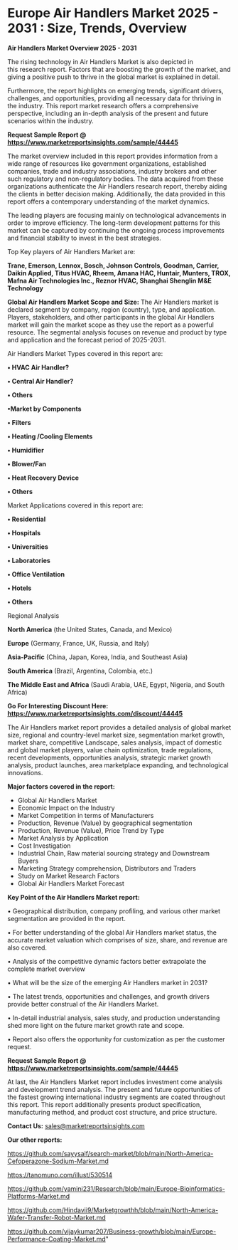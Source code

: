 # Europe Air Handlers Market 2025 - 2031 : Size, Trends, Overview

<Strong> Air Handlers Market Overview 2025 - 2031</strong>

The rising technology in Air Handlers Market is also depicted in this research report. Factors that are boosting the growth of the market, and giving a positive push to thrive in the global market is explained in detail.

Furthermore, the report highlights on emerging trends, significant drivers, challenges, and opportunities, providing all necessary data for thriving in the industry. This report market research offers a comprehensive perspective, including an in-depth analysis of the present and future scenarios within the industry.

<strong>Request Sample Report @ <a href=https://www.marketreportsinsights.com/sample/44445>https://www.marketreportsinsights.com/sample/44445</a></strong>

The market overview included in this report provides information from a wide range of resources like government organizations, established companies, trade and industry associations, industry brokers and other such regulatory and non-regulatory bodies. The data acquired from these organizations authenticate the Air Handlers research report, thereby aiding the clients in better decision making. Additionally, the data provided in this report offers a contemporary understanding of the market dynamics.

The leading players are focusing mainly on technological advancements in order to improve efficiency. The long-term development patterns for this market can be captured by continuing the ongoing process improvements and financial stability to invest in the best strategies.

Top Key players of Air Handlers Market are:

<strong>Trane, Emerson, Lennox, Bosch, Johnson Controls, Goodman, Carrier, Daikin Applied, Titus HVAC, Rheem, Amana HAC, Huntair, Munters, TROX, Mafna Air Technologies Inc., Reznor HVAC, Shanghai Shenglin M&E Technology</strong>

<strong><b>Global Air Handlers Market Scope and Size:</b></strong>
The Air Handlers market is declared segment by company, region (country), type, and application. Players, stakeholders, and other participants in the global Air Handlers market will gain the market scope as they use the report as a powerful resource. The segmental analysis focuses on revenue and product by type and application and the forecast period of 2025-2031.

Air Handlers Market Types covered in this report are:

<strong>•  HVAC Air Handler?

•  Central Air Handler?

•  Others

•Market by Components

•  Filters

•  Heating /Cooling Elements

•  Humidifier

•  Blower/Fan

•  Heat Recovery Device

•  Others</strong>

Market Applications covered in this report are:

<strong>•  Residential

•  Hospitals

•  Universities

•  Laboratories

•  Office Ventilation

•  Hotels

•  Others</strong> 

Regional Analysis

<strong>North America</strong> (the United States, Canada, and Mexico)

<strong>Europe</strong> (Germany, France, UK, Russia, and Italy)

<strong>Asia-Pacific</strong> (China, Japan, Korea, India, and Southeast Asia)

<strong>South America</strong> (Brazil, Argentina, Colombia, etc.)

<strong>The Middle East and Africa</strong> (Saudi Arabia, UAE, Egypt, Nigeria, and South Africa)

<strong>Go For Interesting Discount Here: <a href=https://www.marketreportsinsights.com/discount/44445>https://www.marketreportsinsights.com/discount/44445</a></strong>

The Air Handlers market report provides a detailed analysis of global market size, regional and country-level market size, segmentation market growth, market share, competitive Landscape, sales analysis, impact of domestic and global market players, value chain optimization, trade regulations, recent developments, opportunities analysis, strategic market growth analysis, product launches, area marketplace expanding, and technological innovations.

<strong><b>Major factors covered in the report:</b></strong>
<ul>
  <li>Global Air Handlers Market </li>
  <li>Economic Impact on the Industry</li>
  <li>Market Competition in terms of Manufacturers</li>
  <li>Production, Revenue (Value) by geographical segmentation</li>
  <li>Production, Revenue (Value), Price Trend by Type</li>
  <li>Market Analysis by Application</li>
  <li>Cost Investigation</li>
  <li>Industrial Chain, Raw material sourcing strategy and Downstream Buyers</li>
  <li>Marketing Strategy comprehension, Distributors and Traders</li>
  <li>Study on Market Research Factors</li>
  <li>Global Air Handlers Market Forecast</li>
</ul>

<strong><b>Key Point of the Air Handlers Market report:</b></strong>

• Geographical distribution, company profiling, and various other market segmentation are provided in the report.

• For better understanding of the global Air Handlers market status, the accurate market valuation which comprises of size, share, and revenue are also covered.

• Analysis of the competitive dynamic factors better extrapolate the complete market overview

• What will be the size of the emerging Air Handlers market in 2031?

• The latest trends, opportunities and challenges, and growth drivers provide better construal of the Air Handlers Market.

• In-detail industrial analysis, sales study, and production understanding shed more light on the future market growth rate and scope.

• Report also offers the opportunity for customization as per the customer request.

<strong>Request Sample Report @ <a href=https://www.marketreportsinsights.com/sample/44445>https://www.marketreportsinsights.com/sample/44445</a></strong>

At last, the Air Handlers Market report includes investment come analysis and development trend analysis. The present and future opportunities of the fastest growing international industry segments are coated throughout this report. This report additionally presents product specification, manufacturing method, and product cost structure, and price structure.

<strong>Contact Us:</strong>
sales@marketreportsinsights.com

<strong>Our other reports:</strong>

<a href=https://github.com/sayysaif/search-market/blob/main/North-America-Cefoperazone-Sodium-Market.md>https://github.com/sayysaif/search-market/blob/main/North-America-Cefoperazone-Sodium-Market.md</a>

<a href=https://tanomuno.com/illust/530514>https://tanomuno.com/illust/530514</a>

<a href=https://github.com/yamini231/Research/blob/main/Europe-Bioinformatics-Platforms-Market.md>https://github.com/yamini231/Research/blob/main/Europe-Bioinformatics-Platforms-Market.md</a>

<a href=https://github.com/Hindavii9/Marketgrowthh/blob/main/North-America-Wafer-Transfer-Robot-Market.md>https://github.com/Hindavii9/Marketgrowthh/blob/main/North-America-Wafer-Transfer-Robot-Market.md</a>

<a href=https://github.com/vijaykumar207/Business-growth/blob/main/Europe-Performance-Coating-Market.md>https://github.com/vijaykumar207/Business-growth/blob/main/Europe-Performance-Coating-Market.md</a>"
